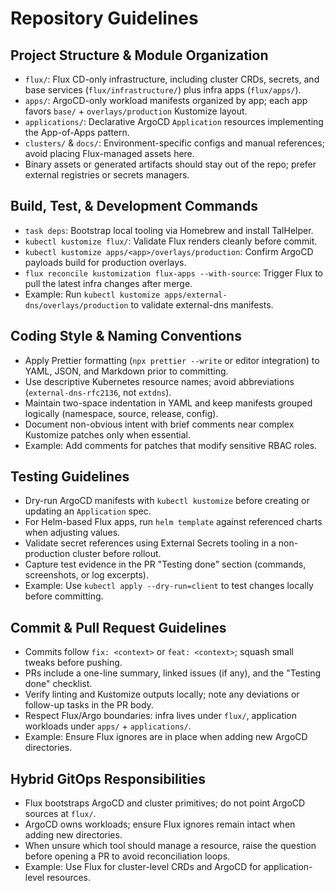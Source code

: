 # Repository Guidelines

## Project Structure & Module Organization
- `flux/`: Flux CD-only infrastructure, including cluster CRDs, secrets, and base services (`flux/infrastructure/`) plus infra apps (`flux/apps/`).
- `apps/`: ArgoCD-only workload manifests organized by app; each app favors `base/` + `overlays/production` Kustomize layout.
- `applications/`: Declarative ArgoCD `Application` resources implementing the App-of-Apps pattern.
- `clusters/` & `docs/`: Environment-specific configs and manual references; avoid placing Flux-managed assets here.
- Binary assets or generated artifacts should stay out of the repo; prefer external registries or secrets managers.

## Build, Test, & Development Commands
- `task deps`: Bootstrap local tooling via Homebrew and install TalHelper.
- `kubectl kustomize flux/`: Validate Flux renders cleanly before commit.
- `kubectl kustomize apps/<app>/overlays/production`: Confirm ArgoCD payloads build for production overlays.
- `flux reconcile kustomization flux-apps --with-source`: Trigger Flux to pull the latest infra changes after merge.
- Example: Run `kubectl kustomize apps/external-dns/overlays/production` to validate external-dns manifests.

## Coding Style & Naming Conventions
- Apply Prettier formatting (`npx prettier --write` or editor integration) to YAML, JSON, and Markdown prior to committing.
- Use descriptive Kubernetes resource names; avoid abbreviations (`external-dns-rfc2136`, not `extdns`).
- Maintain two-space indentation in YAML and keep manifests grouped logically (namespace, source, release, config).
- Document non-obvious intent with brief comments near complex Kustomize patches only when essential.
- Example: Add comments for patches that modify sensitive RBAC roles.

## Testing Guidelines
- Dry-run ArgoCD manifests with `kubectl kustomize` before creating or updating an `Application` spec.
- For Helm-based Flux apps, run `helm template` against referenced charts when adjusting values.
- Validate secret references using External Secrets tooling in a non-production cluster before rollout.
- Capture test evidence in the PR "Testing done" section (commands, screenshots, or log excerpts).
- Example: Use `kubectl apply --dry-run=client` to test changes locally before committing.

## Commit & Pull Request Guidelines
- Commits follow `fix: <context>` or `feat: <context>`; squash small tweaks before pushing.
- PRs include a one-line summary, linked issues (if any), and the "Testing done" checklist.
- Verify linting and Kustomize outputs locally; note any deviations or follow-up tasks in the PR body.
- Respect Flux/Argo boundaries: infra lives under `flux/`, application workloads under `apps/` + `applications/`.
- Example: Ensure Flux ignores are in place when adding new ArgoCD directories.

## Hybrid GitOps Responsibilities
- Flux bootstraps ArgoCD and cluster primitives; do not point ArgoCD sources at `flux/`.
- ArgoCD owns workloads; ensure Flux ignores remain intact when adding new directories.
- When unsure which tool should manage a resource, raise the question before opening a PR to avoid reconciliation loops.
- Example: Use Flux for cluster-level CRDs and ArgoCD for application-level resources.
